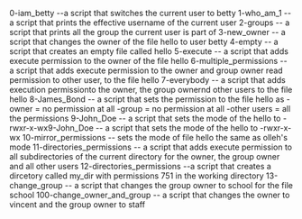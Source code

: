 0-iam_betty --a script that switches the current user to betty
1-who_am_1 -- a script that prints the effective username of the current user
2-groups --  a script that prints all the group the current user is part of
3-new_owner -- a script that changes the owner of the file hello to user betty
4-empty -- a script that creates an empty file called hello
5-execute -- a script that adds execute permission to the owner of the file hello
6-multiple_permissions -- a script that adds execute permission to the owner and group owner read permission to other user, to the file hello
7-everybody -- a script that adds execution permissionto the owner, the group ownernd other users to the file hello
8-James_Bond -- a script that sets the permission to the file hello as -owner = no permission at all
                                                                       -group = no permission at all
                                                                       -other users = all the permissions
9-John_Doe -- a script that sets the mode of the hello to -rwxr-x-wx9-John_Doe -- a script that sets the mode of the hello to -rwxr-x-wx
10-mirror_permissions -- sets the mode of file hello the same as olleh's mode
11-directories_permissions -- a script that adds execute permission to all subdirectories of the current directory for the owner, the group owner and all other users 
12-directories_permissions --a script that creates a dircetory called my_dir with permissions 751 in the working directory
13-change_group -- a script that changes the group owner to school for the file school
100-change_owner_and_group -- a script that changes the owner to vincent and the group owner to staff
